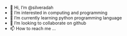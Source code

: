 - 👋 Hi, I’m @silveradah
- 👀 I’m interested in computing and programming
- 🌱 I’m currently learning python programming language
- 💞️ I’m looking to collaborate on github
- 📫 How to reach me ...

<!---
silveradah/silveradah is a ✨ special ✨ repository because its `README.md` (this file) appears on your GitHub profile.
You can click the Preview link to take a look at your changes.
--->
